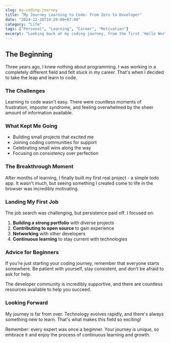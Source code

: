 ```yaml
---
slug: my-coding-journey
title: "My Journey Learning to Code: From Zero to Developer"
date: "2024-12-28T14:20:00+07:00"
category: "Life"
tags: ["Personal", "Learning", "Career", "Motivation"]
excerpt: "Looking back at my coding journey, from the first 'Hello World' to landing my first developer job. Here are the lessons I learned along the way."
---
```


## The Beginning

Three years ago, I knew nothing about programming. I was working in a completely different field and felt stuck in my career. That's when I decided to take the leap and learn to code.

### The Challenges

Learning to code wasn't easy. There were countless moments of frustration, imposter syndrome, and feeling overwhelmed by the sheer amount of information available.

### What Kept Me Going

- Building small projects that excited me
- Joining coding communities for support
- Celebrating small wins along the way
- Focusing on consistency over perfection

### The Breakthrough Moment

After months of learning, I finally built my first real project - a simple todo app. It wasn't much, but seeing something I created come to life in the browser was incredibly motivating.

### Landing My First Job

The job search was challenging, but persistence paid off. I focused on:

1. **Building a strong portfolio** with diverse projects
2. **Contributing to open source** to gain experience
3. **Networking** with other developers
4. **Continuous learning** to stay current with technologies

### Advice for Beginners

If you're just starting your coding journey, remember that everyone starts somewhere. Be patient with yourself, stay consistent, and don't be afraid to ask for help.

The developer community is incredibly supportive, and there are countless resources available to help you succeed.

### Looking Forward

My journey is far from over. Technology evolves rapidly, and there's always something new to learn. That's what makes this field so exciting!

Remember: every expert was once a beginner. Your journey is unique, so embrace it and enjoy the process of continuous learning and growth. 